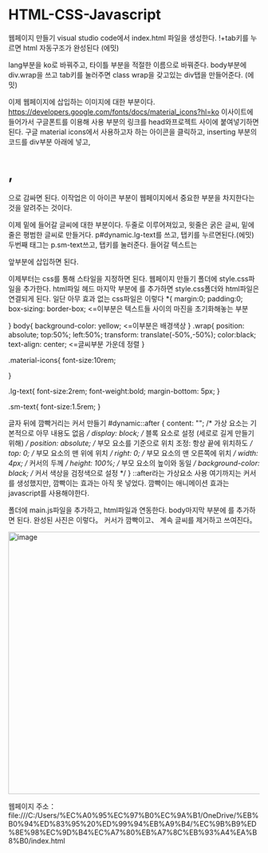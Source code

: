 # HTML-CSS-Javascript
웹페이지 만들기
visual studio code에서 index.html 파일을 생성한다. 
!+tab키를 누르면 html 자동구조가 완성된다 (에밋)

lang부분을 ko로 바꿔주고, 타이틀 부분을 적절한 이름으로 바꿔준다.
body부분에 div.wrap을 쓰고 tab키를 눌러주면 class wrap을 갖고있는 div탭을 만들어준다. (에밋)

이제 웹페이지에 삽입하는 이미지에 대한 부분이다. 
https://developers.google.com/fonts/docs/material_icons?hl=ko 이사이트에 들어가서 구글폰트를 이용해 사용 부분의 링크를 head와프로젝트 사이에 붙여넣기하면 된다.
구글 material icons에서 사용하고자 하는 아이콘을 클릭하고, inserting 부분의 코드를 div부분 아래에 넣고, <h1>,</h1>으로 감싸면 된다. 이작업은 이 아이콘 부분이 웹페이지에서 중요한 부분을 차지한다는 것을 알려주는 것이다.

이제 밑에 들어갈 글씨에 대한 부분이다. 두줄로 이루어져있고, 윗줄은 굵은 글씨, 밑에줄은 평범한 글씨로 만들거다.
p#dynamic.lg-text를 쓰고, 탭키를 누르면된다.(에밋)
두번째 태그는 p.sm-text쓰고, 탭키를 눌러준다.
들어갈 텍스트는 </p>앞부분에 삽입하면 된다.

이제부터는 css를 통해 스타일을 지정하면 된다.
웹페이지 만들기 폴더에 style.css파일을 추가한다.
html파일 헤드 마지막 부분에 <link href="style.css" rel="stylesheet"> 를 추가하면 style.css폴더와 html파일은 연결되게 된다.
일단 아무 효과 없는 css파일은 이렇다
*{
    margin:0;
    padding:0;
    box-sizing: border-box; <=이부분은 텍스트들 사이의 마진을 초기화해놓는 부분

}
body{
    background-color: yellow; <=이부분은 배경색상
}
.wrap{
    position: absolute;
    top:50%;
    left:50%;
    transform: translate(-50%,-50%);
    color:black;
    text-align: center; <=글씨부분 가운데 정렬
}

.material-icons{
    font-size:10rem; 
    
}

.lg-text{
    font-size:2rem;
    font-weight:bold;
    margin-bottom: 5px;
}

.sm-text{
    font-size:1.5rem;
}


글자 뒤에 깜빡거리는 커서 만들기
#dynamic::after {
    content: "";  /* 가상 요소는 기본적으로 아무 내용도 없음 */
    display: block;  /* 블록 요소로 설정 (세로로 길게 만들기 위해) */
    position: absolute;  /* 부모 요소를 기준으로 위치 조정: 항상 끝에 위치하도 */
    top: 0;  /* 부모 요소의 맨 위에 위치 */
    right: 0;  /* 부모 요소의 맨 오른쪽에 위치 */
    width: 4px;  /* 커서의 두께 */
    height: 100%;  /* 부모 요소의 높이와 동일 */
    background-color: black;  /* 커서 색상을 검정색으로 설정 */
} ::after라는 가상요소 사용
여기까지는 커서를 생성했지만, 깜빡이는 효과는 아직 못 넣었다. 
깜빡이는 애니메이션 효과는 javascript를 사용해야한다.


폴더에 main.js파일을 추가하고, html파일과 연동한다. body마지막 부분에 <script src="main.js"></script>를 추가하면 된다.
완성된 사진은 이렇다。
커서가 깜빡이고、 계속 글씨를 제거하고 쓰여진다。

<img width="525" alt="image" src="https://github.com/user-attachments/assets/58b9ae75-14ae-49e3-9da7-3cba42887db2" />


웹페이지 주소： file:///C:/Users/%EC%A0%95%EC%97%B0%EC%9A%B1/OneDrive/%EB%B0%94%ED%83%95%20%ED%99%94%EB%A9%B4/%EC%9B%B9%ED%8E%98%EC%9D%B4%EC%A7%80%EB%A7%8C%EB%93%A4%EA%B8%B0/index.html

